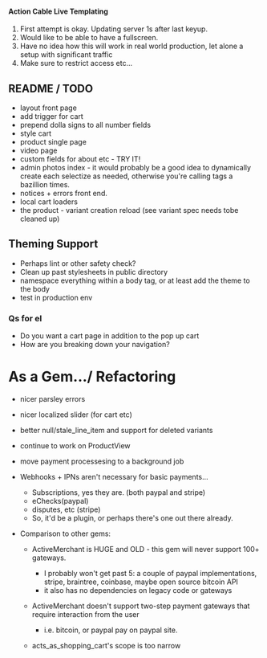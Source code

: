 
#### Action Cable Live Templating

1. First attempt is okay.  Updating server 1s after last keyup.
2. Would like to be able to have a fullscreen.
3. Have no idea how this will work in real world production, let alone a setup with significant traffic
4. Make sure to restrict access etc...


## README / TODO
- layout front page
- add trigger for cart
- prepend dolla signs to all number fields
- style cart
- product single page
- video page
- custom fields for about etc - TRY IT!
- admin photos index - it would probably be a good idea to dynamically create each selectize as needed, otherwise you're calling tags a bazillion times.
- notices + errors front end.
- local cart loaders
- the product - variant creation reload (see variant spec needs tobe cleaned up)

## Theming Support 
- Perhaps lint or other safety check?
- Clean up past stylesheets in public directory
- namespace everything within a body tag, or at least add the theme to the body
- test in production env

### Qs for el
- Do you want a cart page in addition to the pop up cart
- How are you breaking down your navigation?

# As a Gem.../ Refactoring
 - nicer parsley errors
 - nicer localized slider (for cart etc)
 - better null/stale_line_item and support for deleted variants
 - continue to work on ProductView
 - move payment processesing to a background job 
   
 - Webhooks + IPNs aren't necessary for basic payments...
   - Subscriptions, yes they are. (both paypal and stripe)
   - eChecks(paypal)
   - disputes, etc (stripe)
   - So, it'd be a plugin, or perhaps there's one out there already. 
   
 - Comparison to other gems:
   - ActiveMerchant is HUGE and OLD - this gem will never support 100+ gateways.  
     - I probably won't get past 5: a couple of paypal implementations, stripe, braintree, coinbase, maybe open source bitcoin API
     - it also has no dependencies on legacy code or gateways
   - ActiveMerchant doesn't support two-step payment gateways that require interaction from the user
     - i.e. bitcoin, or paypal pay on paypal site.

   - acts_as_shopping_cart's scope is too narrow